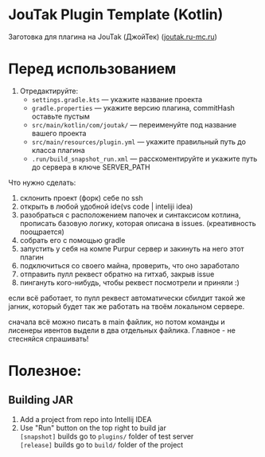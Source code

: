 # JouTak Plugin Template (Kotlin)
Заготовка для плагина на JouTak (ДжойТек) (<ins>joutak.ru-mc.ru</ins>)

# Перед использованием

1. Отредактируйте:
    - `settings.gradle.kts` &mdash; укажите название проекта
    - `gradle.properties` &mdash; укажите версию плагина, commitHash оставьте пустым
    - `src/main/kotlin/com/joutak/` &mdash; переименуйте под название вашего проекта
    - `src/main/resources/plugin.yml` &mdash; укажите правильный путь до класса плагина
    - `.run/build_snapshot_run.xml` &mdash; расскоментируйте и укажите путь до сервера в ключе SERVER_PATH
   

Что нужно сделать:
1) склонить проект (форк) себе по ssh 
2) открыть в любой удобной ide(vs code | inteliji idea)
3) разобраться с расположением папочек и синтаксисом котлина, прописать базовую логику, которая описана в issues. (креативность поощрается)
4) собрать его с помощью gradle 
5) запустить у себя на компе Purpur сервер и закинуть на него этот плагин
6) подключиться со своего майна, проверить, что оно заработало
7) отправить пулл реквест обратно на гитхаб, закрыв issue
8) пингануть кого-нибудь, чтобы реквест посмотрели и приняли :)

если всё работает, то пулл реквест автоматически сбилдит такой же jarник, который будет так же работать на твоём локальном сервере.

сначала всё можно писать в main файлик, но потом команды и лисенеры ивентов выдели в два отдельных файлика. Главное - не стесняйся спрашивать!

# Полезное:
## Building JAR

1. Add a project from repo into Intellij IDEA
2. Use "Run" button on the top right to build jar\
`[snapshot]` builds go to `plugins/` folder of test server \
`[release]` builds go to `build/` folder of the project
